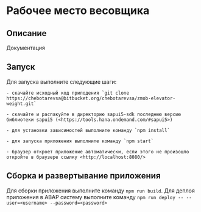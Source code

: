 # Рабочее место весовщика

## Описание
Документация

## Запуск

Для запуска выполните следующие шаги:

    - скачайте исходный код прилодения `git clone https://chebotarevsa@bitbucket.org/chebotarevsa/zmob-elevator-weight.git`

    - скачайте и распакуйте в директорию sapui5-sdk последнюю версию библиотеки sapui5 (<https://tools.hana.ondemand.com/#sapui5>)

    - для установки зависимостей выполните команду `npm install`

    - для запуска приложения выполните команду `npm start`

    - браузер откроет приложение автоматически, если этого не произошло откройте в браузере ссылку <http://localhost:8080/>

## Сборка и развертывание приложения

   Для сборки приложения выполните команду `npm run build`.
   Для деплоя приложения в ABAP систему выполните команду `npm run deploy -- --user=<username> --password=<password>`
